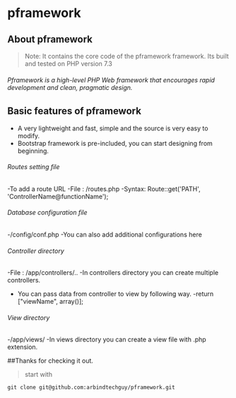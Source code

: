 <h1> pframework</h1>

## About pframework
> Note: It contains the core code of the pframework framework. Its built and tested on PHP version 7.3
###### Pframework is a high-level PHP Web framework that encourages rapid development and clean, pragmatic design.


## Basic features of pframework
- A very lightweight and fast, simple and the source is very easy to modify.
- Bootstrap framework is pre-included, you can start designing from beginning.


###### Routes setting file
-To add a route URL
-File : /routes.php
-Syntax: Route::get('PATH', 'ControllerName@functionName');

###### Database configuration file
-/config/conf.php
-You can also add additional configurations here

###### Controller directory
-File : /app/controllers/..
-In controllers directory you can create multiple controllers.
- You can pass data from controller to view by following way.
-return ["viewName", array()];

###### View directory
-/app/views/
-In views directory you can create a view file with .php extension.

##Thanks for checking it out.

>start with
```
git clone git@github.com:arbindtechguy/pframework.git
```
